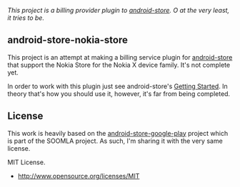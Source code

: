 *This project is a billing provider plugin to [android-store](https://github.com/soomla/android-store). O at the very least, it tries to be.*

## android-store-nokia-store

This project is an attempt at making a billing service plugin for [android-store](https://github.com/soomla/android-store) that support the Nokia Store for the Nokia X device family. It's not complete yet.  

In order to work with this plugin just see android-store's [Getting Started](https://github.com/soomla/android-store#getting-started). In theory that's how you should use it, however, it's far from being completed.  

## License

This work is heavily based on the [android-store-google-play](https://github.com/soomla/android-store-google-play) project which is part of the SOOMLA project. As such, I'm sharing it with the very same license.  

MIT License.
+ http://www.opensource.org/licenses/MIT



